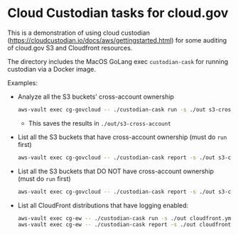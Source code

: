 # Cloud Custodian tasks for cloud.gov 

This is a demonstration of using cloud custodian (https://cloudcustodian.io/docs/aws/gettingstarted.html)
for some auditing of cloud.gov S3 and Cloudfront resources.

The directory includes the MacOS GoLang exec `custodian-cask` for running custodian via a Docker image.

Examples:

* Analyze all the S3 buckets' cross-account ownership

    ```sh
    aws-vault exec cg-govcloud -- ./custodian-cask run -s ./out s3-cross-account.yml
    ```

  * This saves the results in `./out/s3-cross-account`
* List all the S3 buckets that have cross-account ownership (must do `run` first)

    ```sh
    aws-vault exec cg-govcloud -- ./custodian-cask report -s ./out s3-cross-account.yml -p 's3-cross-account'
    ```

* List all the S3 buckets that DO NOT have cross-account ownership (must do `run` first)

    ```sh
    aws-vault exec cg-govcloud -- ./custodian-cask report -s ./out s3-cross-account.yml -p 'not-s3-cross-account'
    ```

* List all CloudFront distributions that have logging enabled:

    ```sh
    aws-vault exec cg-ew -- ./custodian-cask run -s ./out cloudfront.yml
    aws-vault exec cg-ew -- ./custodian-cask report -s ./out cloudfront.yml
    ```